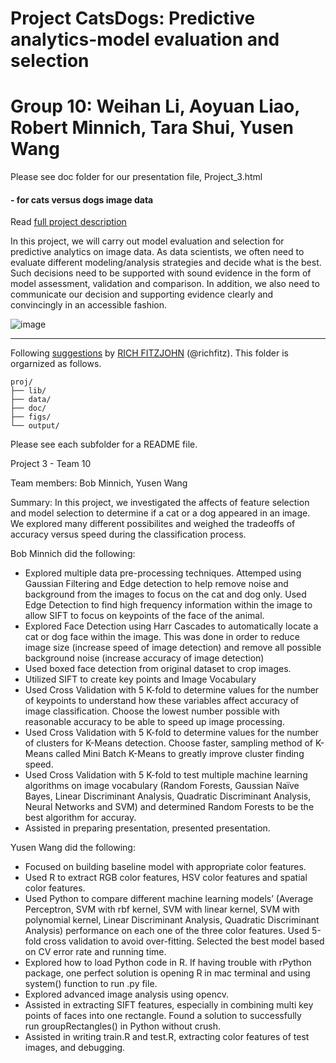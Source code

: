 # Project CatsDogs: Predictive analytics-model evaluation and selection

# Group 10: Weihan Li, Aoyuan Liao, Robert Minnich, Tara Shui, Yusen Wang

Please see doc folder for our presentation file, Project_3.html

#### - for cats versus dogs image data

Read [full project description](doc/project3_desc.md)

In this project, we will carry out model evaluation and selection for predictive analytics on image data. As data scientists, we often need to evaluate different modeling/analysis strategies and decide what is the best. Such decisions need to be supported with sound evidence in the form of model assessment, validation and comparison. In addition, we also need to communicate our decision and supporting evidence clearly and convincingly in an accessible fashion.

![image](https://i.ytimg.com/vi/8Ryo8Pf4NNE/hqdefault.jpg)

---
Following [suggestions](http://nicercode.github.io/blog/2013-04-05-projects/) by [RICH FITZJOHN](http://nicercode.github.io/about/#Team) (@richfitz). This folder is orgarnized as follows.

```
proj/
├── lib/
├── data/
├── doc/
├── figs/
└── output/
```

Please see each subfolder for a README file.

Project 3 - Team 10

Team members: Bob Minnich, Yusen Wang

Summary: In this project, we investigated the affects of feature selection and model selection to determine if a cat or a dog appeared in an image. We explored many different possibilites and weighed the tradeoffs of accuracy versus speed during the classification process.

Bob Minnich did the following:
* Explored multiple data pre-processing techniques. Attemped using Gaussian Filtering and Edge detection to help remove noise and background from the images to focus on the cat and dog only. Used Edge Detection to find high frequency information within the image to allow SIFT to focus on keypoints of the face of the animal.
* Explored Face Detection using Harr Cascades to automatically locate a cat or dog face within the image. This was done in order to reduce image size (increase speed of image detection) and remove all possible background noise  (increase accuracy of image detection)
* Used boxed face detection from original dataset  to crop images.
* Utilized SIFT to create key points and Image Vocabulary
* Used Cross Validation with 5 K-fold to determine values for the number of keypoints to understand how these variables affect accuracy of image classification. Choose the lowest number possible with reasonable accuracy to be able to speed up image processing. 
* Used Cross Validation with 5 K-fold to determine values for the number of clusters for K-Means detection. Choose faster, sampling method of K-Means called Mini Batch K-Means to greatly improve cluster finding speed.
* Used Cross Validation  with 5 K-fold to test multiple machine learning algorithms on image vocabulary (Random Forests, Gaussian Naïve Bayes, Linear Discriminant Analysis, Quadratic Discriminant Analysis, Neural Networks and SVM)  and determined Random Forests to be the best algorithm for accuray.
* Assisted in preparing presentation, presented presentation.

Yusen Wang did the following:
* Focused on building baseline model with appropriate color features.
* Used R to extract RGB color features, HSV color features and spatial color features.
* Used Python to compare different machine learning models’ (Average Perceptron, SVM with rbf kernel, SVM with linear kernel, SVM with polynomial kernel, Linear Discriminant Analysis, Quadratic Discriminant Analysis) performance on each one of the three color features. Used 5-fold cross validation to avoid over-fitting. Selected the best model based on CV error rate and running time. 
* Explored how to load Python code in R. If having trouble with rPython package, one perfect solution is opening R in mac terminal and using system() function to run .py file. 
* Explored advanced image analysis using opencv. 
* Assisted in extracting SIFT features, especially in combining multi key points of faces into one rectangle. Found a solution to successfully run groupRectangles() in Python without crush. 
* Assisted in writing train.R and test.R, extracting color features of test images, and debugging. 



